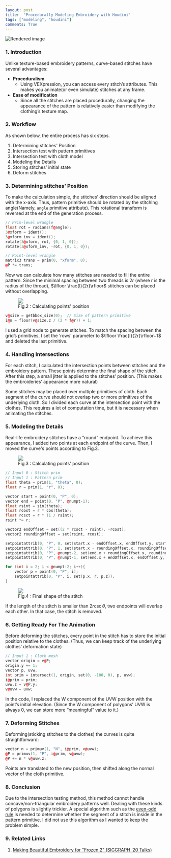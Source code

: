 ```yaml
---
layout: post
title:  "Procedurally Modeling Embroidery with Houdini"
tags: ["modeling", "houdini"]
comments: True
---
```

<img src="{{site.baseurl}}/assets/embroidery/image.png" alt="Rendered image" id="rendered-image"/>

### 1. Introduction
Unlike texture-based embroidery patterns, curve-based stitches have several advantages:

* **Proceduralism**
  * Using VEXpression, you can access every stitch’s attributes. This makes you animate(or even simulate) stitches at any frame.
* **Ease of modification**
  * Since all the stitches are placed procedurally, changing the appearance of the pattern is relatively easier than modifying the clothing’s texture map.

### 2. Workflow
As shown below, the entire process has six steps.
1. Determining stitches' Position
2. Intersection test with pattern primitives
3. Intersection test with cloth model
4. Modeling the Details
5. Storing stitches' initial state
6. Deform stitches

### 3. Determining stitches’ Position
To make the calculation simple, the stitches’ direction should be aligned with the x-axis. Thus, pattern primitive should be rotated by the stitching angle(Namely, `angle` primitive attribute). This rotational transform is reversed at the end of the generation process.
```c++
// Prim-level wrangle
float rot = radians(f@angle);
3@xform = ident();
3@xform_inv = ident();
rotate(3@xform, rot, {0, 1, 0});
rotate(3@xform_inv, -rot, {0, 1, 0});

// Point-level wrangle
matrix3 trans = prim(0, "xform", 0);
@P *= trans;
```

Now we can calculate how many stitches are needed to fill the entire pattern. Since the minimal spacing between two threads is $2r$ (where r is the radius of the thread), $\lfloor \frac{l}{2r}\rfloor$ stitches can be placed without overlapping.

<figure style="width:50%">
<img src="{{site.baseurl}}/assets/embroidery/stitch_positioning.png"/>
<figcaption>Fig.2 : Calculating points' position</figcaption>
</figure>

```c++
v@size = getbbox_size(0);  // Size of pattern primitive
i@n = floor(v@size.z / (2 * f@r)) + 1;
```

I used a grid node to generate stitches. To match the spacing between the grid’s primitives, I set the ‘rows’ parameter to $\lfloor \frac{l}{2r}\rfloor+1$ and deleted the last primitive.

### 4. Handling Intersections
For each stitch, I calculated the intersection points between stitches and the embroidery pattern. These points determine the final shape of the stitch. After this step, a small jitter is applied to the stitches’ position. (This makes the embroideries’ appearance more natural)

Some stitches may be placed over multiple primitives of cloth. Each segment of the curve should not overlap two or more primitives of the underlying cloth. So I divided each curve at the intersection point with the clothes. This requires a lot of computation time, but it is necessary when animating the stitches.

### 5. Modeling the Details
Real-life embroidery stitches have a “round” endpoint. To achieve this appearance, I added two points at each endpoint of the curve. Then, I moved the curve's points according to Fig.3.

<figure style="width:80%">
<img src="{{site.baseurl}}/assets/embroidery/stitch_trig.png"/>
<figcaption>Fig.3 : Calculating points' position</figcaption>
</figure>

```c++
// Input 0 : Stitch prim
// Input 1 : Pattern prim
float theta = prim(1, "theta", 0);
float r = prim(1, "r", 0);

vector start = point(0, "P", 0);
vector end = point(0, "P", @numpt-1);
float rsint = sin(theta);
float rcost = r * cos(theta);
float rcsct = r * (1 / rsint);
rsint *= r;

vector2 endOffset = set((2 * rcsct - rsint), -rcost);
vector2 roundingOffset = set(rsint, rcost);

setpointattrib(0, "P", 0, set(start.x - endOffset.x, endOffset.y, start.z));
setpointattrib(0, "P", 1, set(start.x - roundingOffset.x, roundingOffset.y, start.z));
setpointattrib(0, "P", @numpt-2, set(end.x + roundingOffset.x, roundingOffset.y, end.z));
setpointattrib(0, "P", @numpt-1, set(end.x + endOffset.x, endOffset.y, end.z));

for (int i = 2; i < @numpt-2; i++){
    vector p = point(0, "P", i);
    setpointattrib(0, "P", i, set(p.x, r, p.z));
}
```

<figure style="width:80%">
<img src="{{site.baseurl}}/assets/embroidery/detail_modeling.png"/>
<figcaption>Fig.4 : Final shape of the stitch</figcaption>
</figure>

If the length of the stitch is smaller than $2r\csc \theta$, two endpoints will overlap each other. In that case, the stitch is removed.

### 6. Getting Ready For The Animation
Before deforming the stitches, every point in the stitch has to store the initial position relative to the clothes. (Thus, we can keep track of the underlying clothes’ deformation state)
```c++
// Input 1 : Cloth mesh
vector origin = v@P;
origin.y += 1;
vector p, uvw;
int prim = intersect(1, origin, set(0, -100, 0), p, uvw);
i@prim = prim;
uvw.z = v@P.y;
v@uvw = uvw;
```
In the code, I replaced the W component of the UVW position with the point’s initial elevation. (Since the W component of polygons’ UVW is always 0, we can store more “meaningful” value to it.)


### 7. Deforming Stitches
Deforming(sticking stitches to the clothes) the curves is quite straightforward:
```c++
vector n = primuv(1, "N", i@prim, v@uvw);
@P = primuv(1, "P", i@prim, v@uvw);
@P += n * v@uvw.z;
```
Points are translated to the new position, then shifted along the normal vector of the cloth primitive.

### 8. Conclusion
Due to the intersection testing method, this method cannot handle concave/non-triangular embroidery patterns well. Dealing with these kinds of polygons is slightly trickier. A special algorithm such as the [even-odd rule](https://en.wikipedia.org/wiki/Even%E2%80%93odd_rule) is needed to determine whether the segment of a stitch is inside in the pattern primitive. I did not use this algorithm as I wanted to keep the problem simple.

### 9. Related Links
1. [Making Beautiful Embroidery for "Frozen 2" (SIGGRAPH ‘20 Talks)](https://media.disneyanimation.com/technology/publications/2020/EmbroiderySiggraph20Official.pdf)

